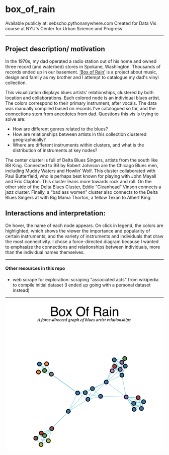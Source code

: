 # box_of_rain

Available publicly at: sebscho.pythonanywhere.com
Created for Data Vis course at NYU's Center for Urban Science and Progress

---
## Project description/ motivation
In the 1970s, my dad operated a radio station out of his home and owned three record (and waterbed) stores in Spokane, Washington. Thousands of records ended up in our basement. [‘Box of Rain’](http://www.sebscho.com/boxofrain) is a project about music, design and family as my brother and I attempt to catalogue my dad's vinyl collection. 

This visualization displays blues artists' relationships, clustered by both location and collaborations. Each colored node is an individual blues artist. The colors correspond to their primary instrument, after vocals. The data was manually compiled based on records I’ve catalogued so far, and the connections stem from anecdotes from dad. Questions this vis is trying to solve are: 

* How are different genres related to the blues? 
* How are relationships between artists in this collection clustered geographically? 
* Where are different instruments within clusters, and what is the distribution of instruments at key nodes? 

The center cluster is full of Delta Blues Singers, artists from the south like BB King. Connected to BB by Robert Johnson are the Chicago Blues men, including Muddy Waters and Howlin’ Wolf. This cluster collaborated with Paul Butterfield, who is perhaps best known for playing with John Mayall and Eric Clapton. This cluster leans more towards rock and roll. On the other side of the Delta Blues Cluster, Eddie “Cleanhead” Vinson connects a jazz cluster. Finally, a “bad ass women” cluster also connects to the Delta Blues Singers at with Big Mama Thorton, a fellow Texan to Albert King. 

## Interactions and interpretation:
On hover, the name of each node appears. On click in legend, the colors are highlighted, which shows the viewer the importance and popularity of certain instruments, and the variety of instruments and individuals that draw the most connectivity. I chose a force-directed diagram because I wanted to emphasize the connections and relationships between individuals, more than the individual names themselves. 

---

#### Other resources in this repo
* web scrape for exploration: scraping "associated acts" from wikipedia to compile initial dataset (I ended up going with a personal dataset instead)

---

![box_of_rain](https://github.com/sebscho/box_of_rain/blob/master/box_vis.png?raw=true)
